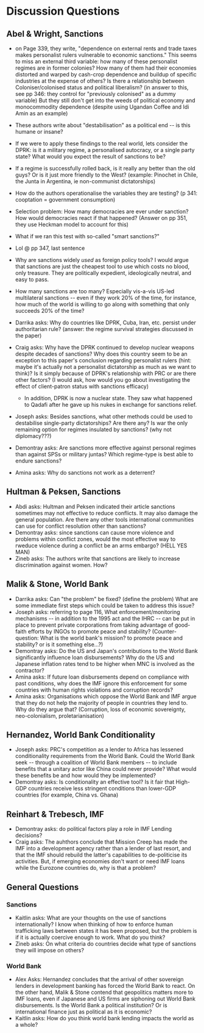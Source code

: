 # Discussion Questions

## Abel & Wright, Sanctions

- on Page 339, they write, "dependence on external rents and trade taxes makes personalist rulers vulnerable to economic sanctions." This seems to miss an external third variable: how many of these personalist regimes are in former colonies? How many of them had their economies distorted and warped by cash-crop dependence and buildup of specific industries at the expense of others? Is there a relationship between Coloniser/colonised status and political liberalism? (in answer to this, see pp 346: they control for "previously colonised" as a dummy variable) But they still don't get into the weeds of political economy and monocommodity dependence (despite using Ugandan Coffee and Idi Amin as an example)
- These authors write about "destabilisation" as a political end -- is this humane or insane?
- If we were to apply these findings to the real world, lets consider the DPRK: is it a military regime, a personalised autocracy, or a single party state? What would you expect the result of sanctions to be?
- If a regime is successfully rolled back, is it really any better than the old guys? Or is it just more friendly to the West? (example: Pinochet in Chile, the Junta in Argentina, ie non-communist dictatorships)
- How do the authors operationalise the variables they are testing? (p 341: cooptation = government consumption)
- Selection problem: How many democracies are ever under sanction? How would democracies react if that happened? (Answer on pp 351, they use Heckman model to account for this)
- What if we ran this test with so-called "smart sanctions?"
- Lol @ pp 347, last sentence
- Why are sanctions widely *used* as foreign policy tools? I would argue that sanctions are just the cheapest tool to use which costs no blood, only treasure. They are politically expedient, ideologically neutral, and easy to pass.
- How many sanctions are too many? Especially vis-a-vis US-led multilateral sanctions -- even if they work 20% of the time, for instance, how much of the world is willing to go along with something that only succeeds 20% of the time?

- Darrika asks: Why do countries like DPRK, Cuba, Iran, etc. persist under authoritarian rule? (answer: the regime survival strategies discussed in the paper)
- Craig asks: Why have the DPRK continued to develop nuclear weapons despite decades of sanctions? Why does this country seem to be an exception to this paper's conclusion regarding personalist rulers (hint: maybe it's actually not a personalist dictatorship as much as we want to think)? Is it simply because of DPRK's relationship with PRC or are there other factors? (I would ask, how would you go about investigating the effect of client-patron status with sanctions efficacy)
    * In addition, DPRK is now a nuclear state. They saw what happened to Qadafi after he gave up his nukes in exchange for sanctions relief.
- Joseph asks: Besides sanctions, what other methods could be used to destabilise single-party dictatorships? Are there any? Is war the only remaining option for regimes insulated by sanctions? (why not diplomacy???)
- Demontray asks: Are sanctions more effective against personal regimes than against SPSs or military juntas? Which regime-type is best able to endure sanctions?
- Amina asks: Why do sanctions not work as a deterrent? 


## Hultman & Peksen, Sanctions 

- Abdi asks: Hultman and Peksen indicated their article sanctions sometimes may not effective to reduce conflicts. It may also damage the general population. Are there any other tools international communities can use for conflict resolution other than sanctions? 
- Demontray asks: since sanctions can cause more violence and problems within conflict zones, would the most effective way to rweduce violence during a conflict be an arms embargo? (HELL YES MAN)
- Zineb asks: The authors write that sanctions are likely to increase discrimination against women. How?

## Malik \& Stone, World Bank

- Darrika asks: Can "the problem" be fixed? (define the problem) What are some immediate first steps which could be taken to address this issue?
- Joseph asks: referring to page 116, What enforcement/monitoring mechanisms -- in addition to the 1995 act and the IHRC -- can be put in place to prevent private corporations from taking advantage of good-faith efforts by INGOs to promote peace and stability? (Counter-question: What is the world bank's mission? to promote peace and stability? or is it something else...?)
- Demontray asks: Do the US and Japan's contributions to the World Bank significantly influence loan disbursements? Why do the US and Japanese inflation rates tend to be higher when MNC is involved as the contractor?
- Amina asks: If future loan disbursements depend on compliance with past conditions, why does the IMF ignore this enforcement for some countries with human rights violations and corruption records?
- Amina asks: Organisations which oppose the World Bank and IMF argue that they do not help the majority of people in countries they lend to. Why do they argue that? (Corruption, loss of economic sovereignty, neo-colonialism, proletarianisation)

## Hernandez, World Bank Conditionality

- Joseph asks: PRC's competition as a lender to Africa has lessened conditionality requirements from the World Bank. Could the World Bank seek -- through a coalition of World Bank members -- to include benefits that a unitary actor like China could never provide? What would these benefits be and how would they be implemented? 
- Demontray asks: Is conditionality an effective tool? Is it fair that High-GDP countries receive less stringent conditions than lower-GDP countries (for example, China vs. Ghana)

## Reinhart & Trebesch, IMF 

- Demontray asks: do political factors play a role in IMF Lending decisions?
- Craig asks: The auhthors conclude that Mission Creep has made the IMF into a development agency rather than a lender of last resort, and that the IMF should rebuild the latter's capabilities to de-politicise its activities. But, if emerging economies don't want or need IMF loans while the Eurozone countries do, why is that a problem?

## General Questions

### Sanctions

- Kaitlin asks: What are your thoughts on the use of sanctions internationally? I know when thinking of how to enforce human trafficking laws between states it has been proposed, but the problem is if it is actually coercive enough to work. What do you think?
- Zineb asks: On what criteria do countries decide what type of sanctions they will impose on others? 

### World Bank

- Alex Asks: Hernandez concludes that the arrival of other sovereign lenders in development banking has forced the World Bank to react. On the other hand, Malik & Stone contend that geopolitics matters more to IMF loans, even if Japanese and US firms are siphoning out World Bank disbursements. Is the World Bank a political institution? Or is international finance just as political as it is economic?
- Kaitlin asks: How do you think world bank lending impacts the world as a whole? 

